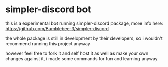 # simpler-discord bot
this is a experimental bot running simpler-discord package, 
more info here: https://github.com/Bumblebee-3/simpler-discord

the whole package is still in development by their developers, so i wouldn't recommend running this project anyway

however feel free to fork it and self host it as well as  make your own changes against it, i made some commands for fun and learning anyway
